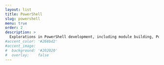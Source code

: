 ```yaml
---
layout: list
title: PowerShell
slug: powershell
menu: true
order: 2
description: >
  Explorations in PowerShell development, including module building, PowerShell Core and .NET SDK integration.
#accent_color: '#268bd2'
#accent_image:
#  background: '#202020'
#  overlay:    false
---
```


